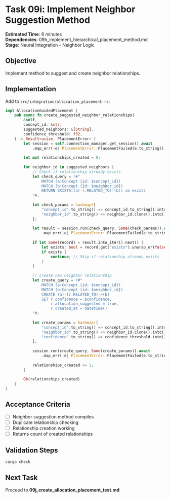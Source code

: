 # Task 09i: Implement Neighbor Suggestion Method

**Estimated Time**: 6 minutes  
**Dependencies**: 09h_implement_hierarchical_placement_method.md  
**Stage**: Neural Integration - Neighbor Logic

## Objective
Implement method to suggest and create neighbor relationships.

## Implementation

Add to `src/integration/allocation_placement.rs`:
```rust
impl AllocationGuidedPlacement {
    pub async fn create_suggested_neighbor_relationships(
        &self,
        concept_id: &str,
        suggested_neighbors: &[String],
        confidence_threshold: f32,
    ) -> Result<usize, PlacementError> {
        let session = self.connection_manager.get_session().await
            .map_err(|e| PlacementError::PlacementFailed(e.to_string()))?;
        
        let mut relationships_created = 0;
        
        for neighbor_id in suggested_neighbors {
            // Check if relationship already exists
            let check_query = r#"
                MATCH (a:Concept {id: $concept_id})
                MATCH (b:Concept {id: $neighbor_id})
                RETURN EXISTS((a)-[:RELATED_TO]-(b)) as exists
            "#;
            
            let check_params = hashmap![
                "concept_id".to_string() => concept_id.to_string().into(),
                "neighbor_id".to_string() => neighbor_id.clone().into()
            ];
            
            let result = session.run(check_query, Some(check_params)).await
                .map_err(|e| PlacementError::PlacementFailed(e.to_string()))?;
            
            if let Some(record) = result.into_iter().next() {
                let exists: bool = record.get("exists").unwrap_or(false);
                if exists {
                    continue; // Skip if relationship already exists
                }
            }
            
            // Create new neighbor relationship
            let create_query = r#"
                MATCH (a:Concept {id: $concept_id})
                MATCH (b:Concept {id: $neighbor_id})
                CREATE (a)-[r:RELATED_TO]->(b)
                SET r.confidence = $confidence,
                    r.allocation_suggested = true,
                    r.created_at = datetime()
            "#;
            
            let create_params = hashmap![
                "concept_id".to_string() => concept_id.to_string().into(),
                "neighbor_id".to_string() => neighbor_id.clone().into(),
                "confidence".to_string() => confidence_threshold.into()
            ];
            
            session.run(create_query, Some(create_params)).await
                .map_err(|e| PlacementError::PlacementFailed(e.to_string()))?;
            
            relationships_created += 1;
        }
        
        Ok(relationships_created)
    }
}
```

## Acceptance Criteria
- [ ] Neighbor suggestion method compiles
- [ ] Duplicate relationship checking
- [ ] Relationship creation working
- [ ] Returns count of created relationships

## Validation Steps
```bash
cargo check
```

## Next Task
Proceed to **09j_create_allocation_placement_test.md**